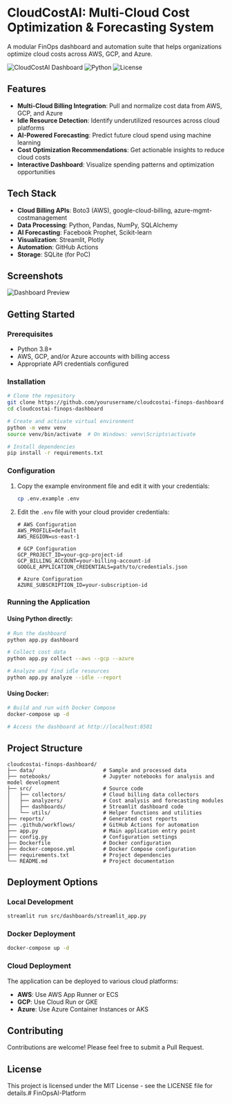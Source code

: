 # CloudCostAI: Multi-Cloud Cost Optimization & Forecasting System

A modular FinOps dashboard and automation suite that helps organizations optimize cloud costs across AWS, GCP, and Azure.

![CloudCostAI Dashboard](https://img.shields.io/badge/CloudCostAI-Dashboard-blue)
![Python](https://img.shields.io/badge/Python-3.8+-green)
![License](https://img.shields.io/badge/License-MIT-yellow)

## Features

- **Multi-Cloud Billing Integration**: Pull and normalize cost data from AWS, GCP, and Azure
- **Idle Resource Detection**: Identify underutilized resources across cloud platforms
- **AI-Powered Forecasting**: Predict future cloud spend using machine learning
- **Cost Optimization Recommendations**: Get actionable insights to reduce cloud costs
- **Interactive Dashboard**: Visualize spending patterns and optimization opportunities

## Tech Stack

- **Cloud Billing APIs**: Boto3 (AWS), google-cloud-billing, azure-mgmt-costmanagement
- **Data Processing**: Python, Pandas, NumPy, SQLAlchemy
- **AI Forecasting**: Facebook Prophet, Scikit-learn
- **Visualization**: Streamlit, Plotly
- **Automation**: GitHub Actions
- **Storage**: SQLite (for PoC)

## Screenshots

![Dashboard Preview](https://via.placeholder.com/800x450.png?text=CloudCostAI+Dashboard)

## Getting Started

### Prerequisites

- Python 3.8+
- AWS, GCP, and/or Azure accounts with billing access
- Appropriate API credentials configured

### Installation

```bash
# Clone the repository
git clone https://github.com/yourusername/cloudcostai-finops-dashboard.git
cd cloudcostai-finops-dashboard

# Create and activate virtual environment
python -m venv venv
source venv/bin/activate  # On Windows: venv\Scripts\activate

# Install dependencies
pip install -r requirements.txt
```

### Configuration

1. Copy the example environment file and edit it with your credentials:
   ```bash
   cp .env.example .env
   ```

2. Edit the `.env` file with your cloud provider credentials:
   ```
   # AWS Configuration
   AWS_PROFILE=default
   AWS_REGION=us-east-1

   # GCP Configuration
   GCP_PROJECT_ID=your-gcp-project-id
   GCP_BILLING_ACCOUNT=your-billing-account-id
   GOOGLE_APPLICATION_CREDENTIALS=path/to/credentials.json

   # Azure Configuration
   AZURE_SUBSCRIPTION_ID=your-subscription-id
   ```

### Running the Application

#### Using Python directly:

```bash
# Run the dashboard
python app.py dashboard

# Collect cost data
python app.py collect --aws --gcp --azure

# Analyze and find idle resources
python app.py analyze --idle --report
```

#### Using Docker:

```bash
# Build and run with Docker Compose
docker-compose up -d

# Access the dashboard at http://localhost:8501
```

## Project Structure

```
cloudcostai-finops-dashboard/
├── data/                      # Sample and processed data
├── notebooks/                 # Jupyter notebooks for analysis and model development
├── src/                       # Source code
│   ├── collectors/            # Cloud billing data collectors
│   ├── analyzers/             # Cost analysis and forecasting modules
│   ├── dashboards/            # Streamlit dashboard code
│   └── utils/                 # Helper functions and utilities
├── reports/                   # Generated cost reports
├── .github/workflows/         # GitHub Actions for automation
├── app.py                     # Main application entry point
├── config.py                  # Configuration settings
├── Dockerfile                 # Docker configuration
├── docker-compose.yml         # Docker Compose configuration
├── requirements.txt           # Project dependencies
└── README.md                  # Project documentation
```

## Deployment Options

### Local Development

```bash
streamlit run src/dashboards/streamlit_app.py
```

### Docker Deployment

```bash
docker-compose up -d
```

### Cloud Deployment

The application can be deployed to various cloud platforms:

- **AWS**: Use AWS App Runner or ECS
- **GCP**: Use Cloud Run or GKE
- **Azure**: Use Azure Container Instances or AKS

## Contributing

Contributions are welcome! Please feel free to submit a Pull Request.

## License

This project is licensed under the MIT License - see the LICENSE file for details.# FinOpsAI-Platform

